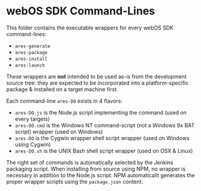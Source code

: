 # webOS SDK Command-Lines

This folder contains the executable wrappers for every webOS SDK command-lines:

* `ares-generate`
* `ares-package`
* `ares-install`
* `ares-launch`

These wrappers are **not** intended to be used as-is from the development source tree:  they are
expected to be incorporated into a platform-specific package & installed on a target machine first.

Each command-line `ares-DO` exists in 4 flavors:

* `ares-DO.js` is the Node.js script implementing the command (used on every targets)
* `ares-DO.cmd` is the Windows NT command-script (not a Windows 9x BAT script) wrapper (used on Windows)
* `ares-DO` is the Cygwin wrapper shell script wrapper (used on Windows using Cygwin)
* `ares-DO.sh` is the UNIX Bash shell script wrapper (used on OSX & Linux)

The right set of commands is automatically selected by the Jenkins packaging script.  When installing from
source using NPM, no wrapper is necessary in addition to the Node.js script:  NPM automaticallt generates
the proper wrapper scripts using the `package.json` content.
